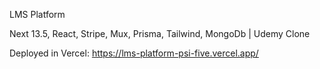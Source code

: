 LMS Platform

Next 13.5, React, Stripe, Mux, Prisma, Tailwind, MongoDb | Udemy Clone

Deployed in Vercel: https://lms-platform-psi-five.vercel.app/